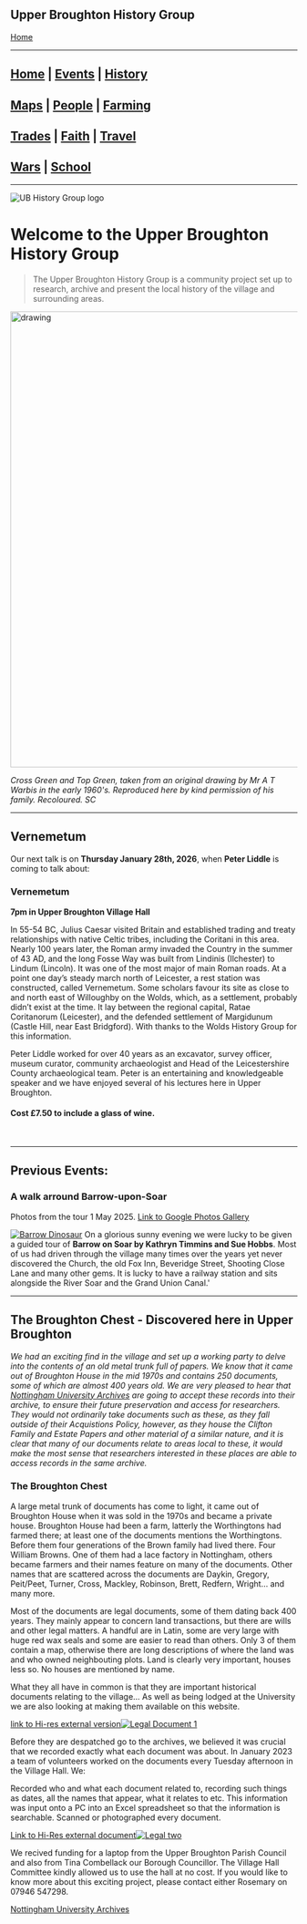 ## Upper Broughton History Group

[Home](https://simon-scmp.github.io/Upper-Broughton-History/)


---
## [Home](index.md) | [Events](/Events/events.md) | [History](/History/walking.md)
## [Maps](/Maps/maps.md) | [People](/People/people.md) | [Farming](/Farming/Early_Farming.md)
## [Trades](/Trades/Baileys.md) | [Faith](/Faith/faith.md) | [Travel](/Travel/railway_accident.md)
## [Wars](/Wars/wars.md) | [School](/School/School_History.md)

---

![UB History Group logo](Home/UBHistory_Group_600.png)



# Welcome to the Upper Broughton History Group

>The Upper Broughton History Group is a community project set up to research, archive and present the local history of the village and surrounding areas.

<img src="Home/Pi_Draw_colour_web.webp" alt="drawing" width="800"/>

*Cross Green and Top Green, taken from an original drawing by Mr A T Warbis in the early 1960's. Reproduced here by kind permission of his family. Recoloured. SC*

---

## Vernemetum

Our next talk is on **Thursday January 28th, 2026**, when **Peter Liddle** is coming to talk about:

### Vernemetum

**7pm in Upper Broughton Village Hall**

In 55-54 BC, Julius Caesar visited Britain and established trading and treaty relationships with native Celtic tribes, including the Coritani in this area. Nearly 100 years later, the Roman army invaded the Country in the summer of 43 AD, and the long Fosse Way was built from Lindinis (Ilchester) to Lindum (Lincoln). It was one of the most major of main Roman roads. At a point one day’s steady march north of Leicester, a rest station was constructed, called Vernemetum. Some scholars favour its site as close to and north east of Willoughby on the Wolds, which, as a settlement, probably didn’t exist at the time. It lay between the regional capital, Ratae Coritanorum (Leicester), and the defended settlement of Margidunum (Castle Hill, near East Bridgford).
With thanks to the Wolds History Group for this information.

Peter Liddle worked for over 40 years as an excavator, survey officer, museum curator, community archaeologist and Head of the Leicestershire County archaeological team. Peter is an entertaining and knowledgeable speaker and we have enjoyed several of his lectures here in Upper Broughton. 

#### Cost £7.50 to include a glass of wine.
 

---

## Previous Events:

### A walk arround Barrow-upon-Soar
Photos from the tour 1 May 2025.
[Link to Google Photos Gallery](https://photos.app.goo.gl/asoQ2nK2aGNHMv9A9)


[![Barrow Dinosaur](/images/barrow_dino.jpg)](https://photos.app.goo.gl/asoQ2nK2aGNHMv9A9)
On a glorious sunny evening we were lucky to be given a guided tour of **Barrow on Soar by Kathryn Timmins and Sue Hobbs**. Most of us had driven through the village many times over the years yet never discovered the Church, the old Fox Inn, Beveridge Street, Shooting Close Lane and many other gems. It is lucky to have a railway station and sits alongside the River Soar and the Grand Union Canal.'



---


## The Broughton Chest - Discovered here in Upper Broughton

*We had an exciting find in the village and set up a working party to delve into the contents of an old metal trunk full of papers. We know that it came out of Broughton House in the mid 1970s and contains 250 documents, some of which are almost 400 years old. We are very pleased to hear that [Nottingham University Archives](https://www.nottingham.ac.uk/manuscriptsandspecialcollections/collections/allcollections/university.aspx) are going to accept these records into their archive, to ensure their future preservation and access for researchers. They would not ordinarily take documents such as these, as they fall outside of their Acquistions Policy, however, as they house the Clifton Family and Estate Papers and other material of a similar nature, and it is clear that many of our documents relate to areas local to these, it would make the most sense that researchers interested in these places are able to access records in the same archive.*

### The Broughton Chest

A large metal trunk of documents has come to light, it came out of Broughton House when it was sold in the 1970s and became a private house. Broughton House had been a farm, latterly the Worthingtons had farmed there; at least one of the documents mentions the Worthingtons. Before them four generations of the Brown family had lived there. Four William Browns. One of them had a lace factory in Nottingham, others became farmers and their names feature on many of the documents. Other names that are scattered across the documents are Daykin, Gregory, Peit/Peet, Turner, Cross, Mackley, Robinson, Brett, Redfern, Wright… and many more.

Most of the documents are legal documents, some of them dating back 400 years. They mainly appear to concern land transactions, but there are wills and other legal matters. A handful are in Latin, some are very large with huge red wax seals and some are easier to read than others. Only 3 of them contain a map, otherwise there are long descriptions of where the land was and who owned neighbouting plots. Land is clearly very important, houses less so. No houses are mentioned by name.

What they all have in common is that they are important historical documents relating to the village… As well as being lodged at the University we are also looking at making them available on this website.

[link to Hi-res external version![Legal Document 1](Home/Doc1.png)](https://drive.google.com/file/d/1BgCuPgpLaJxIizVXMB41hyct79dm4saH/view?usp=sharing)

Before they are despatched go to the archives, we believed it was crucial that we recorded exactly what each document was about. In January 2023 a team of volunteers worked on the documents every Tuesday afternoon in the Village Hall. We:

Recorded who and what each document related to, recording such things as dates, all the names that appear, what it relates to etc. This information was input onto a PC into an Excel spreadsheet so that the information is searchable.
Scanned or photographed every document.

[Link to Hi-Res external document![Legal two](Home/Doc2.png)](https://drive.google.com/file/d/1qJwWfbXcz_hpzKzPiK-2013sXPf_G7NS/view?usp=sharing)

We recived funding for a laptop from the Upper Broughton Parish Council and also from Tina Combellack our Borough Councillor. The Village Hall Committee kindly allowed us to use the hall at no cost. If you would like to know more about this exciting project, please contact either Rosemary on 07946 547298.

[Nottingham University Archives](https://www.nottingham.ac.uk/manuscriptsandspecialcollections/collections/allcollections/university.aspx)




